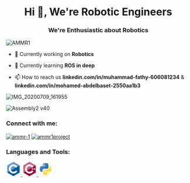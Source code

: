 <h1 align="center">Hi 👋, We're Robotic Engineers</h1>
<h3 align="center">We're Enthusiastic about Robotics</h3>

   ![AMMR1](https://user-images.githubusercontent.com/104705702/166131422-4de5cf84-4146-4017-93de-00fdba66ea4b.jpg)

- 🔭 Currently working on **Robotics**

- 🌱 Currently learning **ROS in deep**

- 📫 How to reach us  **linkedin.com/in/muhammad-fathy-606081234** & **linkedin.com/in/mohamed-abdelbaset-2550aa1b3**


![IMG_20200709_161955](https://user-images.githubusercontent.com/104705702/166131379-488a821a-6625-4c7d-b932-32a0f43d32b3.jpg)

![Assembly2 v40](https://user-images.githubusercontent.com/104705702/166131390-bc28ff95-5d0f-4ed3-9f17-10441ce0e36b.png)

<h3 align="left">Connect with me:</h3>
<p align="left">
<a href="https://linkedin.com/in/ammr-1" target="blank"><img align="center" src="https://raw.githubusercontent.com/rahuldkjain/github-profile-readme-generator/master/src/images/icons/Social/linked-in-alt.svg" alt="ammr-1" height="30" width="40" /></a>
<a href="https://fb.com/ammr1project" target="blank"><img align="center" src="https://raw.githubusercontent.com/rahuldkjain/github-profile-readme-generator/master/src/images/icons/Social/facebook.svg" alt="ammr1project" height="30" width="40" /></a>
</p>

<h3 align="left">Languages and Tools:</h3>
<p align="left"> <a href="https://www.cprogramming.com/" target="_blank" rel="noreferrer"> <img src="https://raw.githubusercontent.com/devicons/devicon/master/icons/c/c-original.svg" alt="c" width="40" height="40"/> </a> <a href="https://www.w3schools.com/cpp/" target="_blank" rel="noreferrer"> <img src="https://raw.githubusercontent.com/devicons/devicon/master/icons/cplusplus/cplusplus-original.svg" alt="cplusplus" width="40" height="40"/> </a> <a href="https://www.python.org" target="_blank" rel="noreferrer"> <img src="https://raw.githubusercontent.com/devicons/devicon/master/icons/python/python-original.svg" alt="python" width="40" height="40"/> </a> </p>


